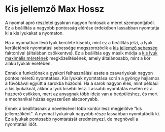 # Kis jellemző Max Hossz

A nyomat apró részletei gyakran nagyon fontosak a méret szempontjából. Ez a beállítás a nagyobb pontosság elérése érdekében lassabban nyomtatja ki a kis lyukakat a nyomaton.

Ha a nyomatban lévő lyuk kerülete kisebb, mint ez a beállítás jelzi, a lyuk kerületének nyomtatási sebessége megszorozódik a [kis jellemző sebesség](small_feature_speed_factor.md) faktorával (általában csökkentve). Ez a beállítás egy másik módja a [kis lyuk maximális méretének](small_hole_max_size.md) megközelítésének, amely általánosabb, mint a kör alakú lyukak esetében.

Ennek a funkciónak a gyakori felhasználási esete a csavarlyukak nagyon pontos méretű nyomtatása. Kis lyukak nyomtatása során a gyöngy hajlamos a fúvókával együtt a sarokba húzódni. Ha a sarok nagyon éles, mint például a kis lyukaknál, akkor a lyuk kisebb lesz. Lassabb nyomtatás esetén ez a húzóerő csökken, mert az anyagnak több ideje van a beépüléshez, és mert a mechanikai húzás egyszerűen alacsonyabb.

Ennek a beállításnak a növelésével több kontúr lesz megjelölve "kis jellemzőként". A nyomat lyukainak nagyobb része lassabban nyomtatódik ki. Ez a lyukak pontosabb nyomtatását eredményezi, de megnöveli a nyomtatási időt.
